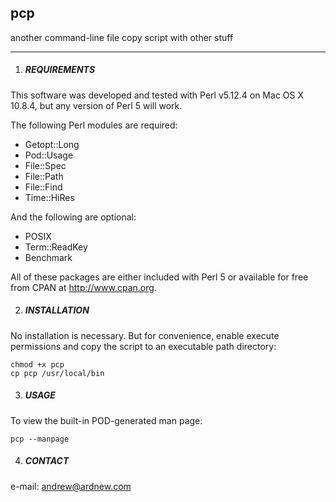 ## pcp
another command-line file copy script with other stuff

---

   1. ##### REQUIREMENTS

   This software was developed and tested with Perl v5.12.4 on Mac OS X 10.8.4, but any version of Perl 5 will work.

   The following Perl modules are required:

   - Getopt::Long
   - Pod::Usage
   - File::Spec
   - File::Path
   - File::Find
   - Time::HiRes

   And the following are optional:

   - POSIX
   - Term::ReadKey
   - Benchmark

   All of these packages are either included with Perl 5 or available for free from CPAN at <http://www.cpan.org>.

   2. ##### INSTALLATION

   No installation is necessary. But for convenience, enable execute permissions and copy the script to an executable path directory:

   ```
   chmod +x pcp
   cp pcp /usr/local/bin
   ```

   3. ##### USAGE

   To view the built-in POD-generated man page:

   ```
   pcp --manpage
   ```

   4. ##### CONTACT

   e-mail: <andrew@ardnew.com>
